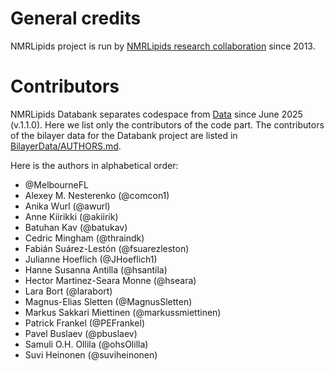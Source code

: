 # General credits

NMRLipids project is run by [NMRLipids research collaboration](https://nmrlipids.blogspot.com/) since 2013.

# Contributors

NMRLipids Databank separates codespace from [Data](https://github.com/NMRLipids/BilayerData) since June 2025 (v.1.1.0). Here we list only the contributors of the code part. The contributors of the bilayer data for the Databank project are listed in [BilayerData/AUTHORS.md](https://github.com/NMRLipids/BilayerData/blob/main/AUTHORS.md).

Here is the authors in alphabetical order:

- @MelbourneFL
- Alexey M. Nesterenko (@comcon1)
- Anika Wurl (@awurl)
- Anne Kiirikki (@akiirik)
- Batuhan Kav (@batukav)
- Cedric Mingham (@thraindk)
- Fabián Suárez-Lestón (@fsuarezleston)
- Julianne Hoeflich (@JHoeflich1)
- Hanne Susanna Antilla (@hsantila)
- Hector Martinez-Seara Monne (@hseara)
- Lara Bort (@larabort)
- Magnus-Elias Sletten (@MagnusSletten)
- Markus Sakkari Miettinen (@markussmiettinen)
- Patrick Frankel (@PEFrankel)
- Pavel Buslaev (@pbuslaev)
- Samuli O.H. Ollila (@ohsOlilla)
- Suvi Heinonen (@suviheinonen)

